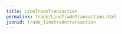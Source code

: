 ```yaml
---
title: LineTradeTransaction
permalink: trade/LineTradeTransaction.html
jsonid: trade_linetradetransaction
---
```

